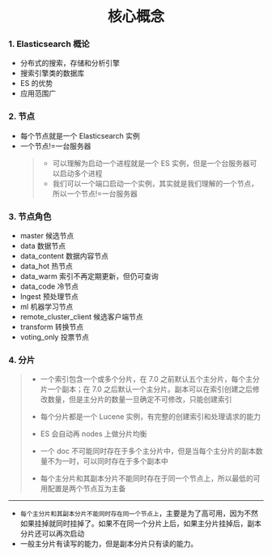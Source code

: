 <h1 align = "center">核心概念</h1>

### 1. Elasticsearch 概论

- 分布式的搜索，存储和分析引擎
- 搜索引擎类的数据库
- ES 的优势
- 应用范围广

### 2. 节点

- 每个节点就是一个 Elasticsearch 实例
- 一个节点!=一台服务器
  > - 可以理解为启动一个进程就是一个 ES 实例，但是一个台服务器可以启动多个进程
  > - 我们可以一个端口启动一个实例，其实就是我们理解的一个节点，所以一个节点!=一台服务器

### 3. 节点角色

- master 候选节点
- data 数据节点
- data_content 数据内容节点
- data_hot 热节点
- data_warm 索引不再定期更新，但仍可查询
- data_code 冷节点
- lngest 预处理节点
- ml 机器学习节点
- remote_cluster_client 候选客户端节点
- transform 转换节点
- voting_only 投票节点

### 4. 分片

> - 一个索引包含一个或多个分片，在 7.0 之前默认五个主分片，每个主分片一个副本；在 7.0 之后默认一个主分片。副本可以在索引创建之后修改数量，但是主分片的数量一旦确定不可修改，只能创建索引
>
> - 每个分片都是一个 Lucene 实例，有完整的创建索引和处理请求的能力
> - ES 会自动再 nodes 上做分片均衡
> - 一个 doc 不可能同时存在于多个主分片中，但是当每个主分片的副本数量不为一时，可以同时存在于多个副本中
> - 每个主分片和其副本分片不能同时存在于同一个节点上，所以最低的可用配置是两个节点互为主备

<hr />

- `每个主分片和其副本分片不能同时存在同一个节点上`，主要是为了高可用，因为不然如果挂掉就同时挂掉了。如果不在同一个分片上后，如果主分片挂掉后，副本分片还可以再次启动
- 一般主分片有读写的能力，但是副本分片只有读的能力。
